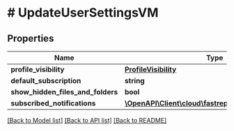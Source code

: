 # # UpdateUserSettingsVM

## Properties

Name | Type | Description | Notes
------------ | ------------- | ------------- | -------------
**profile_visibility** | [**ProfileVisibility**](ProfileVisibility.md) |  | [optional]
**default_subscription** | **string** |  | [optional]
**show_hidden_files_and_folders** | **bool** |  | [optional]
**subscribed_notifications** | [**\OpenAPI\Client\cloud\fastreport\model\AuditType[]**](AuditType.md) |  | [optional]

[[Back to Model list]](../../README.md#models) [[Back to API list]](../../README.md#endpoints) [[Back to README]](../../README.md)
